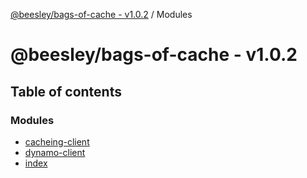 [@beesley/bags-of-cache - v1.0.2](README.md) / Modules

# @beesley/bags-of-cache - v1.0.2

## Table of contents

### Modules

- [cacheing-client](modules/cacheing_client.md)
- [dynamo-client](modules/dynamo_client.md)
- [index](modules/index.md)
